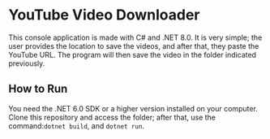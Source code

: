# YouTube Video Downloader

This console application is made with C# and .NET 8.0. It is very simple; the user provides the location to save the videos, and after that, they paste the YouTube URL. The program will then save the video in the folder indicated previously.

## How to Run

You need the .NET 6.0 SDK or a higher version installed on your computer. Clone this repository and access the folder; after that, use the command:`dotnet build`, and `dotnet run`.
